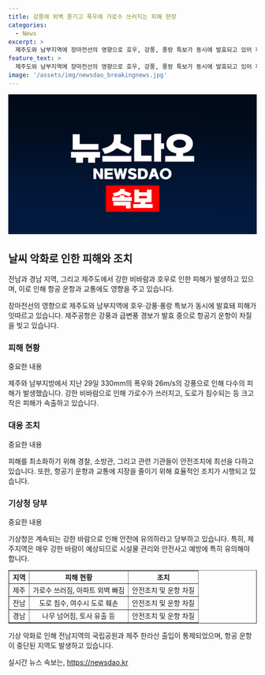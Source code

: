 ```yaml
---
title: 강풍에 외벽 뜯기고 폭우에 가로수 쓰러지는 피해 현장
categories:
  - News
excerpt: >
  제주도와 남부지역에 장마전선의 영향으로 호우, 강풍, 풍랑 특보가 동시에 발효되고 있어 피해가 발생 중. 제주공항은 강풍과 급변풍 경보로 항공편 운항이 차질을 빚고 있으며, 전날부터 막대한 강수량과 강한 바람으로 인해 도로 침수, 건물 피해 등이 속출하고 있음. 기상악화로 인해 항로 및 운항이 중단되는 등 교통에도 영향을 미치고 있다. 기상청은 안전을 위해 시설물 관리와 안전사고에 대비할 것을 당부하고 있음. (단어 수: 98)
feature_text: >
  제주도와 남부지역에 장마전선의 영향으로 호우, 강풍, 풍랑 특보가 동시에 발효되고 있어 피해가 발생 중. 제주공항은 강풍과 급변풍 경보로 항공편 운항이 차질을 빚고 있으며, 전날부터 막대한 강수량과 강한 바람으로 인해 도로 침수, 건물 피해 등이 속출하고 있음. 기상악화로 인해 항로 및 운항이 중단되는 등 교통에도 영향을 미치고 있다. 기상청은 안전을 위해 시설물 관리와 안전사고에 대비할 것을 당부하고 있음. (단어 수: 98)
image: '/assets/img/newsdao_breakingnews.jpg'
---
```


<p><img src="/assets/img/newsdao_breakingnews.jpg" alt="firstkoreanews 속보" /></p>

<h2 data-ke-size="size26">날씨 악화로 인한 피해와 조치</h2>

<p>전남과 경남 지역, 그리고 제주도에서 강한 비바람과 호우로 인한 피해가 발생하고 있으며, 이로 인해 항공 운항과 교통에도 영향을 주고 있습니다.</p>

<p data-ke-size="size16">장마전선의 영향으로 제주도와 남부지역에 호우·강풍·풍랑 특보가 동시에 발효돼 피해가 잇따르고 있습니다. 제주공항은 강풍과 급변풍 경보가 발효 중으로 항공기 운항이 차질을 빚고 있습니다.</p>

<h3>피해 현황</h3>

<p>중요한 내용</p>

<p data-ke-size="size16">제주와 남부지방에서 지난 29일 330mm의 폭우와 26m/s의 강풍으로 인해 다수의 피해가 발생했습니다. 강한 비바람으로 인해 가로수가 쓰러지고, 도로가 침수되는 등 크고 작은 피해가 속출하고 있습니다.</p>

<h3>대응 조치</h3>

<p>중요한 내용</p>

<p data-ke-size="size16">피해를 최소화하기 위해 경찰, 소방관, 그리고 관련 기관들이 안전조치에 최선을 다하고 있습니다. 또한, 항공기 운항과 교통에 지장을 줄이기 위해 효율적인 조치가 시행되고 있습니다.</p>

<h3>기상청 당부</h3>

<p>중요한 내용</p>

<p data-ke-size="size16">기상청은 계속되는 강한 바람으로 인해 안전에 유의하라고 당부하고 있습니다. 특히, 제주지역은 매우 강한 바람이 예상되므로 시설물 관리와 안전사고 예방에 특히 유의해야 합니다.</p>

<table style="border-collapse: collapse; width: 100%;" border="1">
<tbody>
<tr>
<td style="text-align: center; height: 17px;"><b>지역</b></td>
<td style="text-align: center; height: 17px;"><b>피해 현황</b></td>
<td style="text-align: center; height: 17px;"><b>조치</b></td>
</tr>
<tr>
<td style="text-align: center; height: 17px;">제주</td>
<td style="text-align: center; height: 17px;">가로수 쓰러짐, 아파트 외벽 빠짐</td>
<td style="text-align: center; height: 17px;">안전조치 및 운항 차질</td>
</tr>
<tr>
<td style="text-align: center; height: 17px;">전남</td>
<td style="text-align: center; height: 17px;">도로 침수, 여수시 도로 훼손</td>
<td style="text-align: center; height: 17px;">안전조치 및 운항 차질</td>
</tr>
<tr>
<td style="text-align: center; height: 17px;">경남</td>
<td style="text-align: center; height: 17px;">나무 넘어짐, 토사 유출 등</td>
<td style="text-align: center; height: 17px;">안전조치 및 운항 차질</td>
</tr>
</tbody>
</table>

<p data-ke-size="size16">기상 악화로 인해 전남지역의 국립공원과 제주 한라산 출입이 통제되었으며, 항공 운항이 중단된 지역도 발생하고 있습니다.</p>
실시간 뉴스 속보는, <a href="https://newsdao.kr" rel="dofollow">https://newsdao.kr</a>


